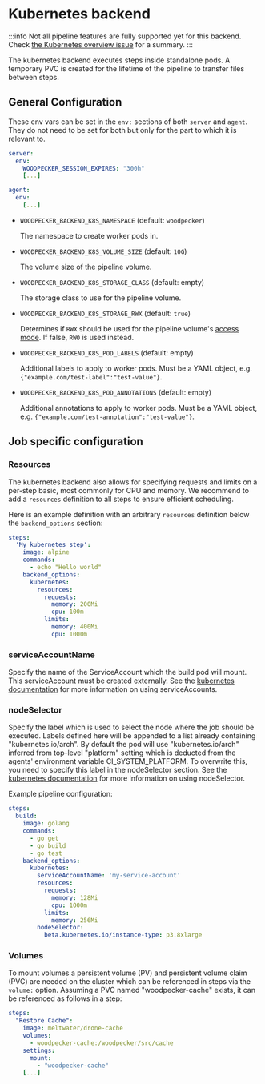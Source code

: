 # Kubernetes backend

:::info
Not all pipeline features are fully supported yet for this backend.
Check [the Kubernetes overview issue](https://github.com/woodpecker-ci/woodpecker/issues/1513) for a summary.
:::

The kubernetes backend executes steps inside standalone pods. A temporary PVC is created for the lifetime of the pipeline to transfer files between steps.

## General Configuration

These env vars can be set in the `env:` sections of both `server` and `agent`.
They do not need to be set for both but only for the part to which it is relevant to.

```yml
server:
  env:
    WOODPECKER_SESSION_EXPIRES: "300h"
    [...]

agent:
  env:
    [...]
```

- `WOODPECKER_BACKEND_K8S_NAMESPACE` (default: `woodpecker`)

  The namespace to create worker pods in.

- `WOODPECKER_BACKEND_K8S_VOLUME_SIZE` (default: `10G`)

  The volume size of the pipeline volume.

- `WOODPECKER_BACKEND_K8S_STORAGE_CLASS` (default: empty)

  The storage class to use for the pipeline volume.

- `WOODPECKER_BACKEND_K8S_STORAGE_RWX` (default: `true`)

  Determines if `RWX` should be used for the pipeline volume's [access mode](https://kubernetes.io/docs/concepts/storage/persistent-volumes/#access-modes). If false, `RWO` is used instead.

- `WOODPECKER_BACKEND_K8S_POD_LABELS` (default: empty)

  Additional labels to apply to worker pods. Must be a YAML object, e.g. `{"example.com/test-label":"test-value"}`.

- `WOODPECKER_BACKEND_K8S_POD_ANNOTATIONS` (default: empty)

  Additional annotations to apply to worker pods. Must be a YAML object, e.g. `{"example.com/test-annotation":"test-value"}`.

## Job specific configuration

### Resources

The kubernetes backend also allows for specifying requests and limits on a per-step basic, most commonly for CPU and memory.
We recommend to add a `resources` definition to all steps to ensure efficient scheduling.

Here is an example definition with an arbitrary `resources` definition below the `backend_options` section:

```yml
steps:
  'My kubernetes step':
    image: alpine
    commands:
      - echo "Hello world"
    backend_options:
      kubernetes:
        resources:
          requests:
            memory: 200Mi
            cpu: 100m
          limits:
            memory: 400Mi
            cpu: 1000m
```

### serviceAccountName

Specify the name of the ServiceAccount which the build pod will mount. This serviceAccount must be created externally.
See the [kubernetes documentation](https://kubernetes.io/docs/concepts/security/service-accounts/) for more information on using serviceAccounts.

### nodeSelector

Specify the label which is used to select the node where the job should be executed. Labels defined here will be appended to a list already containing "kubernetes.io/arch".
By default the pod will use "kubernetes.io/arch" inferred from top-level "platform" setting which is deducted from the agents' environment variable CI_SYSTEM_PLATFORM. To overwrite this, you need to specify this label in the nodeSelector section.
See the [kubernetes documentation](https://kubernetes.io/docs/concepts/scheduling-eviction/assign-pod-node/#nodeselector) for more information on using nodeSelector.

Example pipeline configuration:

```yaml
steps:
  build:
    image: golang
    commands:
      - go get
      - go build
      - go test
    backend_options:
      kubernetes:
        serviceAccountName: 'my-service-account'
        resources:
          requests:
            memory: 128Mi
            cpu: 1000m
          limits:
            memory: 256Mi
        nodeSelector:
          beta.kubernetes.io/instance-type: p3.8xlarge
```

### Volumes

To mount volumes a persistent volume (PV) and persistent volume claim (PVC) are needed on the cluster which can be referenced in steps via the `volume:` option.
Assuming a PVC named "woodpecker-cache" exists, it can be referenced as follows in a step:

```yaml
steps:
  "Restore Cache":
    image: meltwater/drone-cache
    volumes:
      - woodpecker-cache:/woodpecker/src/cache
    settings:
      mount:
        - "woodpecker-cache"
    [...]
```
